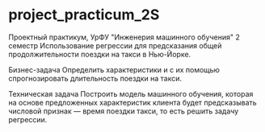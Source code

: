 # project_practicum_2S

Проектный практикум, УрФУ "Инженерия машинного обучения" 2 семестр
Использование регрессии для предсказания общей продолжительности поездки на такси в Нью-Йорке.

Бизнес-задача
Определить характеристики и с их помощью спрогнозировать длительность поездки на такси.

Техническая задача
Построить модель машинного обучения, которая на основе предложенных характеристик клиента будет предсказывать числовой признак — время поездки такси, то есть решить задачу регрессии.

